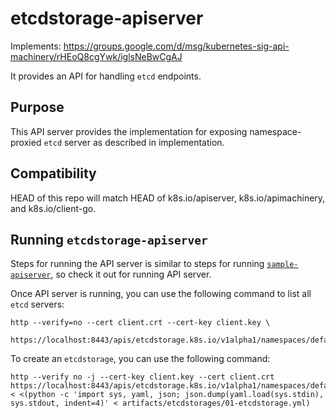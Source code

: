 # etcdstorage-apiserver

Implements: https://groups.google.com/d/msg/kubernetes-sig-api-machinery/rHEoQ8cgYwk/iglsNeBwCgAJ

It provides an API for handling `etcd` endpoints.

## Purpose

This API server provides the implementation for exposing namespace-proxied `etcd` server as described in implementation.

## Compatibility

HEAD of this repo will match HEAD of k8s.io/apiserver, k8s.io/apimachinery, and k8s.io/client-go.

## Running `etcdstorage-apiserver`

Steps for running the API server is similar to steps for running [`sample-apiserver`](https://github.com/kubernetes/sample-apiserver#running-it-stand-alone), so check it out for running API server.

Once API server is running, you can use the following command to list all `etcd` servers:

```
http --verify=no --cert client.crt --cert-key client.key \
        https://localhost:8443/apis/etcdstorage.k8s.io/v1alpha1/namespaces/default/etcdstorages
```

To create an `etcdstorage`, you can use the following command:

```
http --verify no -j --cert-key client.key --cert client.crt https://localhost:8443/apis/etcdstorage.k8s.io/v1alpha1/namespaces/default/flunders < <(python -c 'import sys, yaml, json; json.dump(yaml.load(sys.stdin), sys.stdout, indent=4)' < artifacts/etcdstorages/01-etcdstorage.yml)
```
